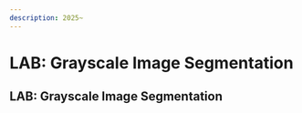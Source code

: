 ```yaml
---
description: 2025~
---
```


# LAB: Grayscale Image Segmentation

## LAB: Grayscale Image Segmentation











